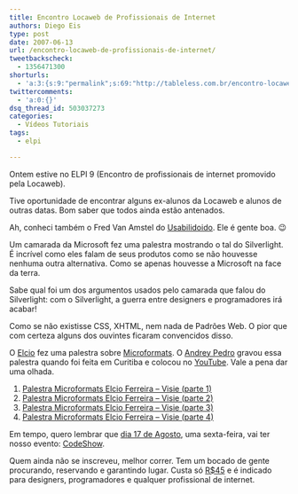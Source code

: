 ```yaml
---
title: Encontro Locaweb de Profissionais de Internet
authors: Diego Eis
type: post
date: 2007-06-13
url: /encontro-locaweb-de-profissionais-de-internet/
tweetbackscheck:
  - 1356471300
shorturls:
  - 'a:3:{s:9:"permalink";s:69:"http://tableless.com.br/encontro-locaweb-de-profissionais-de-internet";s:7:"tinyurl";s:26:"http://tinyurl.com/3werujg";s:4:"isgd";s:19:"http://is.gd/NloRQC";}'
twittercomments:
  - 'a:0:{}'
dsq_thread_id: 503037273
categories:
  - Vídeos Tutoriais
tags:
  - elpi

---
```

Ontem estive no ELPI 9 (Encontro de profissionais de internet promovido pela Locaweb).
  
Tive oportunidade de encontrar alguns ex-alunos da Locaweb e alunos de outras datas. Bom saber que todos ainda estão antenados.
  
Ah, conheci também o Fred Van Amstel do [Usabilidoido][1]. Ele é gente boa. 😉

Um camarada da Microsoft fez uma palestra mostrando o tal do Silverlight. É incrível como eles falam de seus produtos como se não houvesse nenhuma outra alternativa. Como se apenas houvesse a Microsoft na face da terra.
  
Sabe qual foi um dos argumentos usados pelo camarada que falou do Silverlight: com o Silverlight, a guerra entre designers e programadores irá acabar!
  
Como se não existisse CSS, XHTML, nem nada de Padrões Web. O pior que com certeza alguns dos ouvintes ficaram convencidos disso.

O [Elcio][2] fez uma palestra sobre [Microformats][3]. O [Andrey Pedro][4] gravou essa palestra quando foi feita em Curitiba e colocou no [YouTube][5]. Vale a pena dar uma olhada.

  1. [Palestra Microformats Elcio Ferreira &#8211; Visie (parte 1)][6]
  2. [Palestra Microformats Elcio Ferreira &#8211; Visie (parte 2)][7]
  3. [Palestra Microformats Elcio Ferreira &#8211; Visie (parte 3)][8]
  4. [Palestra Microformats Elcio Ferreira &#8211; Visie (parte 4)][9]

Em tempo, quero lembrar que [dia 17 de Agosto][10], uma sexta-feira, vai ter nosso evento: [CodeShow][11].
  
Quem ainda não se inscreveu, melhor correr. Tem um bocado de gente procurando, reservando e garantindo lugar. Custa só [R$45][10] e é indicado para designers, programadores e qualquer profissional de internet.

 [1]: http://usabilidoido.com.br/
 [2]: http://elcio.com.br
 [3]: http://tableless.com.br/microformatos-internet-movel-e-quem-ainda-nao-entendeu-nada
 [4]: http://www.andrey.com.br/?p=185
 [5]: http://youtube.com
 [6]: http://youtube.com/watch?v=DXWAgvQNgh0
 [7]: http://youtube.com/watch?v=VGjIdJTcw6Y&
 [8]: http://youtube.com/watch?v=f0hflvgYH7Q&mode=related&search=
 [9]: http://youtube.com/watch?v=LEHV4drAvDU
 [10]: http://visie.com.br/codeshow/inscricao.pt
 [11]: http://visie.com.br/codeshow/